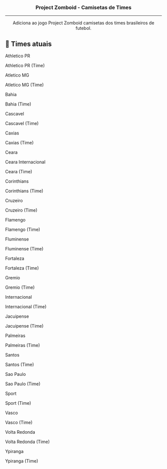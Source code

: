 <h3 align="center">Project Zomboid - Camisetas de Times</h3>

---

<p align="center"> Adiciona ao jogo Project Zomboid camisetas dos times brasileiros de futebol.
    <br> 
</p>

## 📝 Times atuais

Athletico PR

Athletico PR (Time)

Atletico MG

Atletico MG (Time)

Bahia

Bahia (Time)

Cascavel

Cascavel (Time)

Caxias

Caxias (Time)

Ceara

Ceara Internacional

Ceara (Time)

Corinthians

Corinthians (Time)

Cruzeiro

Cruzeiro (Time)

Flamengo

Flamengo (Time)

Fluminense

Fluminense (Time)

Fortaleza

Fortaleza (Time)

Gremio

Gremio (Time)

Internacional

Internacional (Time)

Jacuipense

Jacuipense (Time)

Palmeiras

Palmeiras (Time)

Santos

Santos (Time)

Sao Paulo

Sao Paulo (Time)

Sport

Sport (Time)

Vasco

Vasco (Time)

Volta Redonda

Volta Redonda (Time)

Ypiranga

Ypiranga (Time)

